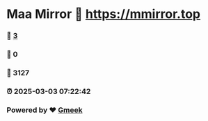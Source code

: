 # Maa Mirror :link: https://mmirror.top 
### :page_facing_up: [3](https://mmirror.top/tag.html) 
### :speech_balloon: 0 
### :hibiscus: 3127 
### :alarm_clock: 2025-03-03 07:22:42 
### Powered by :heart: [Gmeek](https://github.com/Meekdai/Gmeek)
